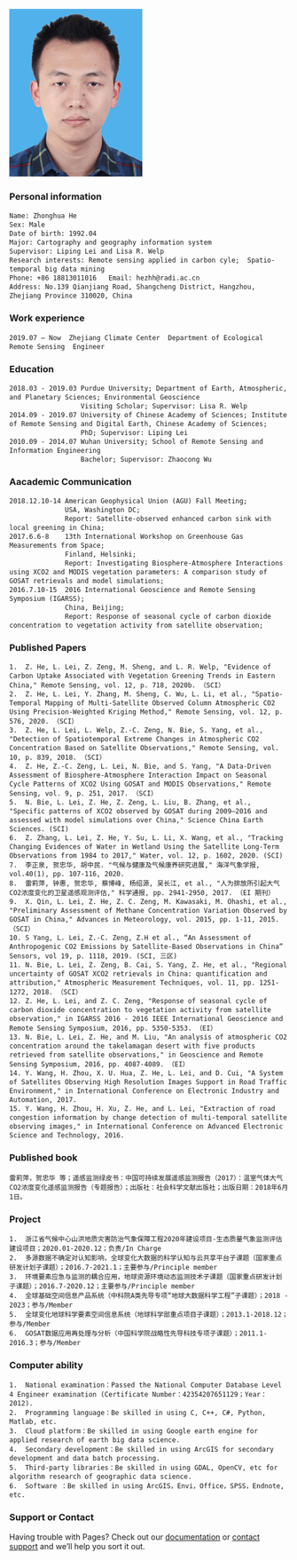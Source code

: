 ![image](./ZhonghuaHe.bmp)

### Personal information
    Name: Zhonghua He   
    Sex: Male   
    Date of birth: 1992.04
    Major: Cartography and geography information system
    Supervisor: Liping Lei and Lisa R. Welp
    Research interests: Remote sensing applied in carbon cyle;  Spatio-temporal big data mining
    Phone: +86 18813011016   Email: hezhh@radi.ac.cn
    Address: No.139 Qianjiang Road, Shangcheng District, Hangzhou, Zhejiang Province 310020, China
    
### Work experience
    2019.07 – Now  Zhejiang Climate Center  Department of Ecological Remote Sensing  Engineer 

### Education 
    2018.03 - 2019.03 Purdue University; Department of Earth, Atmospheric, and Planetary Sciences; Environmental Geoscience
                      Visiting Scholar; Supervisor: Lisa R. Welp
    2014.09 - 2019.07 University of Chinese Academy of Sciences; Institute of Remote Sensing and Digital Earth, Chinese Academy of Sciences; 
                      PhD; Supervisor: Liping Lei
    2010.09 - 2014.07 Wuhan University; School of Remote Sensing and Information Engineering
                      Bachelor; Supervisor: Zhaocong Wu

### Aacademic Communication
    2018.12.10-14 American Geophysical Union (AGU) Fall Meeting; 
                  USA, Washington DC;
                  Report: Satellite-observed enhanced carbon sink with local greening in China;
    2017.6.6-8    13th International Workshop on Greenhouse Gas Measurements from Space; 
                  Finland, Helsinki;
                  Report: Investigating Biosphere-Atmosphere Interactions using XCO2 and MODIS vegetation parameters: A comparison study of GOSAT retrievals and model simulations; 
    2016.7.10-15  2016 International Geoscience and Remote Sensing Symposium (IGARSS); 
                  China, Beijing;
                  Report: Response of seasonal cycle of carbon dioxide concentration to vegetation activity from satellite observation; 

### Published Papers     
    1.	Z. He, L. Lei, Z. Zeng, M. Sheng, and L. R. Welp, "Evidence of Carbon Uptake Associated with Vegetation Greening Trends in Eastern China," Remote Sensing, vol. 12, p. 718, 2020b. （SCI）
    2.	Z. He, L. Lei, Y. Zhang, M. Sheng, C. Wu, L. Li, et al., "Spatio-Temporal Mapping of Multi-Satellite Observed Column Atmospheric CO2 Using Precision-Weighted Kriging Method," Remote Sensing, vol. 12, p. 576, 2020. （SCI）
    3.	Z. He, L. Lei, L. Welp, Z.-C. Zeng, N. Bie, S. Yang, et al., "Detection of Spatiotemporal Extreme Changes in Atmospheric CO2 Concentration Based on Satellite Observations," Remote Sensing, vol. 10, p. 839, 2018. （SCI）
    4.	Z. He, Z.-C. Zeng, L. Lei, N. Bie, and S. Yang, "A Data-Driven Assessment of Biosphere-Atmosphere Interaction Impact on Seasonal Cycle Patterns of XCO2 Using GOSAT and MODIS Observations," Remote Sensing, vol. 9, p. 251, 2017. （SCI）
    5.	N. Bie, L. Lei, Z. He, Z. Zeng, L. Liu, B. Zhang, et al., "Specific patterns of XCO2 observed by GOSAT during 2009–2016 and assessed with model simulations over China," Science China Earth Sciences. (SCI)
    6.	Z. Zhang, L. Lei, Z. He, Y. Su, L. Li, X. Wang, et al., "Tracking Changing Evidences of Water in Wetland Using the Satellite Long-Term Observations from 1984 to 2017," Water, vol. 12, p. 1602, 2020. (SCI)
    7.	李正泉, 贺忠华, 胡中民. "气候与健康及气候康养研究进展," 海洋气象学报, vol.40(1), pp. 107-116, 2020.
    8.	雷莉萍, 钟惠, 贺忠华, 蔡博峰, 杨绍源, 吴长江, et al., "人为排放所引起大气CO2浓度变化的卫星遥感观测评估," 科学通报, pp. 2941-2950, 2017. （EI 期刊）
    9.	X. Qin, L. Lei, Z. He, Z. C. Zeng, M. Kawasaki, M. Ohashi, et al., "Preliminary Assessment of Methane Concentration Variation Observed by GOSAT in China," Advances in Meteorology, vol. 2015, pp. 1-11, 2015. （SCI）
    10.	S Yang, L. Lei, Z.-C. Zeng, Z.H et al., “An Assessment of Anthropogenic CO2 Emissions by Satellite-Based Observations in China” Sensors, vol 19, p. 1118, 2019. (SCI, 三区)
    11.	N. Bie, L. Lei, Z. Zeng, B. Cai, S. Yang, Z. He, et al., "Regional uncertainty of GOSAT XCO2 retrievals in China: quantification and attribution," Atmospheric Measurement Techniques, vol. 11, pp. 1251-1272, 2018. （SCI）
    12.	Z. He, L. Lei, and Z. C. Zeng, "Response of seasonal cycle of carbon dioxide concentration to vegetation activity from satellite observation," in IGARSS 2016 - 2016 IEEE International Geoscience and Remote Sensing Symposium, 2016, pp. 5350-5353. （EI）
    13.	N. Bie, L. Lei, Z. He, and M. Liu, "An analysis of atmospheric CO2 concentration around the takelamagan desert with five products retrieved from satellite observations," in Geoscience and Remote Sensing Symposium, 2016, pp. 4087-4089. （EI）
    14.	Y. Wang, H. Zhou, X. U. Hua, Z. He, L. Lei, and D. Cui, "A System of Satellites Observing High Resolution Images Support in Road Traffic Environment," in International Conference on Electronic Industry and Automation, 2017. 
    15.	Y. Wang, H. Zhou, H. Xu, Z. He, and L. Lei, "Extraction of road congestion information by change detection of multi-temporal satellite observing images," in International Conference on Advanced Electronic Science and Technology, 2016. 

### Published book   
    雷莉萍，贺忠华 等；遥感监测绿皮书：中国可持续发展遥感监测报告（2017）：温室气体大气CO2浓度变化遥感监测报告（专题报告）；出版社：社会科学文献出版社；出版日期：2018年6月1日。
    
### Project   
    1.	浙江省气候中心山洪地质灾害防治气象保障工程2020年建设项目-生态质量气象监测评估建设项目；2020.01-2020.12；负责/In Charge
    2.	多源数据不确定对认知影响，全球变化大数据的科学认知与云共享平台子课题（国家重点研发计划子课题）；2016.7-2021.1；主要参与/Principle member
    3.	环境要素应急与监测的耦合应用，地球资源环境动态监测技术子课题（国家重点研发计划子课题）；2016.7-2020.12；主要参与/Principle member
    4.	全球基础空间信息产品系统（中科院A类先导专项“地球大数据科学工程”子课题）；2018 - 2023；参与/Member
    5.	全球变化地球科学要素空间信息系统（地球科学部重点项目子课题）；2013.1-2018.12；参与/Member
    6.	GOSAT数据应用再处理与分析（中国科学院战略性先导科技专项子课题）；2011.1-2016.3；参与/Member
 
### Computer ability 
    1.	National examination：Passed the National Computer Database Level 4 Engineer examination (Certificate Number：42354207651129；Year：2012).
    2.	Programming language：Be skilled in using C, C++, C#, Python, Matlab, etc.
    3.	Cloud platform：Be skilled in using Google earth engine for applied research of earth big data science.
    4.	Secondary development：Be skilled in using ArcGIS for secondary development and data batch processing.
    5.	Third-party libraries：Be skilled in using GDAL, OpenCV, etc for algorithm research of geographic data science.
    6.	Software ：Be skilled in using ArcGIS，Envi，Office，SPSS，Endnote, etc.



### Support or Contact

Having trouble with Pages? Check out our [documentation](https://help.github.com/categories/github-pages-basics/) or [contact support](https://github.com/contact) and we’ll help you sort it out.
